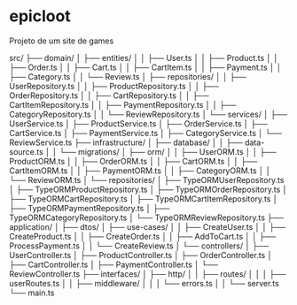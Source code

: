 # epicloot
Projeto de um site de games


src/
├── domain/
│   ├── entities/
│   │   ├── User.ts
│   │   ├── Product.ts
│   │   ├── Order.ts
│   │   ├── Cart.ts
│   │   ├── CartItem.ts
│   │   ├── Payment.ts
│   │   ├── Category.ts
│   │   └── Review.ts
│   ├── repositories/
│   │   ├── UserRepository.ts
│   │   ├── ProductRepository.ts
│   │   ├── OrderRepository.ts
│   │   ├── CartRepository.ts
│   │   ├── CartItemRepository.ts
│   │   ├── PaymentRepository.ts
│   │   ├── CategoryRepository.ts
│   │   └── ReviewRepository.ts
│   └── services/
│       ├── UserService.ts
│       ├── ProductService.ts
│       ├── OrderService.ts
│       ├── CartService.ts
│       ├── PaymentService.ts
│       ├── CategoryService.ts
│       └── ReviewService.ts
├── infrastructure/
│   ├── database/
│   │   ├── data-source.ts
│   │   └── migrations/
│   ├── orm/
│   │   ├── UserORM.ts
│   │   ├── ProductORM.ts
│   │   ├── OrderORM.ts
│   │   ├── CartORM.ts
│   │   ├── CartItemORM.ts
│   │   ├── PaymentORM.ts
│   │   ├── CategoryORM.ts
│   │   └── ReviewORM.ts
│   └── repositories/
│       ├── TypeORMUserRepository.ts
│       ├── TypeORMProductRepository.ts
│       ├── TypeORMOrderRepository.ts
│       ├── TypeORMCartRepository.ts
│       ├── TypeORMCartItemRepository.ts
│       ├── TypeORMPaymentRepository.ts
│       ├── TypeORMCategoryRepository.ts
│       └── TypeORMReviewRepository.ts
├── application/
│   ├── dtos/
│   ├── use-cases/
│   │   ├── CreateUser.ts
│   │   ├── CreateProduct.ts
│   │   ├── CreateOrder.ts
│   │   ├── AddToCart.ts
│   │   ├── ProcessPayment.ts
│   │   └── CreateReview.ts
│   └── controllers/
│       ├── UserController.ts
│       ├── ProductController.ts
│       ├── OrderController.ts
│       ├── CartController.ts
│       ├── PaymentController.ts
│       └── ReviewController.ts
├── interfaces/
│   ├── http/
│   │   ├── routes/
│   │   │   ├── userRoutes.ts
│   │   ├── middleware/
│   │   │   └── errors.ts
│   │   └── server.ts
└── main.ts

